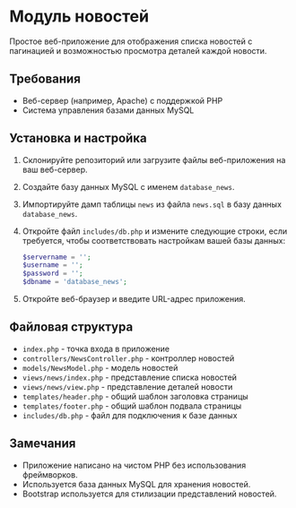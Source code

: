 # Модуль новостей

Простое веб-приложение для отображения списка новостей с пагинацией и возможностью просмотра деталей каждой новости.

## Требования

- Веб-сервер (например, Apache) с поддержкой PHP
- Система управления базами данных MySQL

## Установка и настройка

1. Склонируйте репозиторий или загрузите файлы веб-приложения на ваш веб-сервер.

2. Создайте базу данных MySQL с именем `database_news`.

3. Импортируйте дамп таблицы `news` из файла `news.sql` в базу данных `database_news`.

4. Откройте файл `includes/db.php` и измените следующие строки, если требуется, чтобы соответствовать настройкам вашей базы данных:

    ```php
    $servername = '';
    $username = '';
    $password = '';
    $dbname = 'database_news';
    ```

5. Откройте веб-браузер и введите URL-адрес приложения.

## Файловая структура

- `index.php` - точка входа в приложение
- `controllers/NewsController.php` - контроллер новостей
- `models/NewsModel.php` - модель новостей
- `views/news/index.php` - представление списка новостей
- `views/news/view.php` - представление деталей новости
- `templates/header.php` - общий шаблон заголовка страницы
- `templates/footer.php` - общий шаблон подвала страницы
- `includes/db.php` - файл для подключения к базе данных

## Замечания

- Приложение написано на чистом PHP без использования фреймворков.
- Используется база данных MySQL для хранения новостей.
- Bootstrap используется для стилизации представлений новостей.
